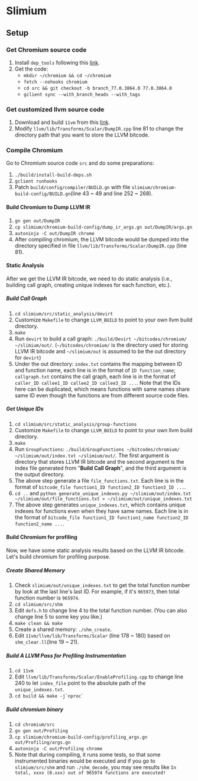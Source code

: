 

# Slimium

## Setup

###  Get Chromium source code
1. Install `dep_tools` following this [link](https://chromium.googlesource.com/chromium/src/+/master/docs/linux/build_instructions.md).
2. Get the code: 
	- `mkdir ~/chromium && cd ~/chromium`
	- `fetch --nohooks chromium`
	- `cd src && git checkout -b branch_77.0.3864.0 77.0.3864.0`
	- `gclient sync --with_branch_heads --with_tags`

### Get customized llvm source code
1. Download and build `11vm` from this [link](https://github.com/cxreet/11vm).
2. Modify `llvm/lib/Transforms/Scalar/DumpIR.cpp` line 81 to change the directory path that you want to store the LLVM bitcode.

### Compile Chromium
Go to Chromium source code `src` and do some preparations:
1. `./build/install-build-deps.sh`
2. `gclient runhooks`
3.  Patch `build/config/compiler/BUILD.gn` with file `slimium/chromium-build-config/BUILD.gn`(line 43 ~ 49 and line 252 ~ 268).

#### Build Chromium to Dump LLVM IR
1. `gn gen out/DumpIR`
2. `cp slimium/chromium-build-config/dump_ir_args.gn out/DumpIR/args.gn`
3. `autoninja -C out/DumpIR chrome`
4. After compiling chromium, the LLVM bitcode would be dumped into the directory specified in file `llvm/lib/Transforms/Scalar/DumpIR.cpp` (line 81).

#### Static Analysis
After we get the LLVM IR bitcode, we need to do static analysis (i.e., building call graph, creating unique indexes for each function, etc.).

##### Build Call Graph
1. `cd slimium/src/static_analysis/devirt`
2. Customize `Makefile` to change `LLVM_BUILD` to point to your own llvm build directory.
3. `make`
4. Run `devirt` to build a call graph: `./build/Devirt ~/bitcodes/chromium/ ~/slimium/out/`. (`~/bitcodes/chromium/` is the directory used for storing LLVM IR bitcode and `~/slimium/out` is assumed to be the out directory for `devirt`)
5. Under the out directory: `index.txt` contains the mapping between ID and function name, each line is in the format of `ID function_name`; `callgraph.txt` contains the call graph, each line is in the format of `caller_ID callee1_ID callee2_ID callee3_ID ...`. Note that the IDs here can be duplicated, which means functions with same names share same ID even though the functions are from different source code files.

##### Get Unique IDs
1. `cd slimium/src/static_analysis/group-functions`
2. Customize `Makefile` to change `LLVM_BUILD` to point to your own llvm build directory.
3. `make`
4. Run `GroupFunctions`: `./build/GroupFunctions ~/bitcodes/chromium/ ~/slimium/out/index.txt ~/slimium/out/`. The first argument is directory that stores LLVM IR bitcode and the second argument is the index file generated from "**Build Call Graph**", and the third argument is the output directory.
5. The above step generate a file `file_functions.txt`. Each line is in the format of `bitcode_file function1_ID function2_ID function3_ID ...`.
6. `cd ..` and `python generate_unique_indexes.py ~/slimium/out/index.txt ~/slimium/out/file_functions.txt > ~/slimium/out/unique_indexes.txt` 
7. The above step generates `unique_indexes.txt`, which contains unique indexes for functions even when they have same names. Each line is in the format of `bitcode_file function1_ID function1_name function2_ID function2_name ...`.

#### Build Chromium for profiling
Now, we have some static analysis results based on the LLVM IR bitcode. Let's build chromium for profiling purpose. 
##### Create Shared Memory
1. Check `slimium/out/unique_indexes.txt` to get the total function number by look at the last line's last ID. For example, if it's `965973`, then total function number is `965974`.
2. `cd slimium/src/shm`
3. Edit `defs.h` to change line 4 to the total function number. (You can also change line 5 to some key you like.)
4. `make clean && make`
5. Create a shared memory: `./shm_create`.
6. Edit `11vm/llvm/lib/Transforms/Scalar` (line 178 ~ 180) based on `shm_clear.ll`(line 19 ~ 21).

##### Build A LLVM Pass for Profiling Instrumentation
1. `cd 11vm`
2. Edit `llvm/lib/Transforms/Scalar/EnableProfiling.cpp` to change line 240 to let `index_file` point to the absolute path of the `unique_indexes.txt`.
3. ``cd build && make -j`nproc` ``

##### Build chromium binary
1. `cd chromium/src`
2. `gn gen out/Profiling`
3. `cp slimium/chromium-build-config/profiling_args.gn out/Profiling/args.gn`
4. `autoninja -C out/Profiling chrome`
5. Note that during compiling, it runs some tests, so that some instrumented binaries would be executed and if you go to `slimium/src/shm` and run `./shm_decode`, you may see results like `In total, xxxx (0.xxx) out of 965974 functions are executed!`
